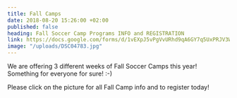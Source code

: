```yaml
---
title: Fall Camps
date: 2018-08-20 15:26:00 +02:00
published: false
heading: Fall Soccer Camp Programs INFO and REGISTRATION
link: https://docs.google.com/forms/d/1vEXpJ5vPgVvURhd9qA6GY7q5UxPRJV3W7D6jm-7G5GQ/edit
image: "/uploads/DSC04783.jpg"
---
```


We are offering 3 different weeks of Fall Soccer Camps this year! Something for everyone for sure! :-)

Please click on the picture for all Fall Camp info and to register today!